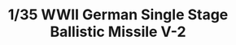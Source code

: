 ---
layout: product
title: "1/35 WWII German Single Stage Ballistic Missile V-2"
price: "2800" 
desc: "Maketa"
img_path: "/assets/img/TAKO2075.jpg"
brand: "N/A"
available: true
special_offer: false
new: false
soon: false
cat: "010000"
subcat: "010200"
subsubcat: "0N/A"
sifra: "TAKO2075"
popular: true
---